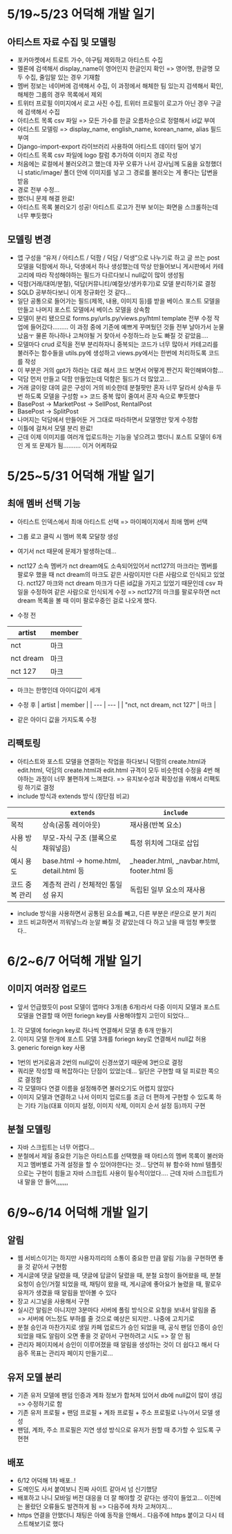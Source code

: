 # 5/19~5/23 어덕해 개발 일기
## 아티스트 자료 수집 및 모델링
- 포카마켓에서 트로트 가수, 야구팀 제외하고 아티스트 수집
- 멜론에 검색해서 display_name이 영어인지 한글인지 확인 => 영어명, 한글명 모두 수집, 줄임말 있는 경우 기재함
- 멤버 정보는 네이버에 검색해서 수집, 이 과정에서 해체한 팀 있는지 검색해서 확인, 해체한 그룹의 경우 목록에서 제외
- 트위터 프로필 이미지에서 로고 사진 수집, 트위터 프로필이 로고가 아닌 경우 구글에 검색해서 수집
- 아티스트 목록 csv 파일 => 모든 가수를 한글 오름차순으로 정렬해서 id값 부여
- 아티스트 모델링 => display_name, english_name, korean_name, alias 필드 부여
- Django-import-export 라이브러리 사용하여 아티스트 데이터 밀어 넣기
- 아티스트 목록 csv 파일에 logo 칼럼 추가하여 이미지 경로 작성
- 처음에는 로컬에서 불러오려고 했는데 자꾸 오류가 나서 강사님께 도움을 요청했더니 static/image/ 폴더 안에 이미지를 넣고 그 경로를 불러오는 게 좋다는 답변을 받음
- 경로 전부 수정...
- 했더니 문제 해결 완료!
- 아티스트 목록 불러오기 성공! 아티스트 로고가 전부 보이는 화면을 스크롤하는데 너무 뿌듯했다

## 모델링 변경
- 앱 구성을 “유저 / 아티스트 / 덕팜 / 덕담 / 덕생”으로 나누기로 하고 글 쓰는 post 모델을 덕팜에서 하나, 덕생에서 하나 생성했는데 막상 만들어보니 게시판에서 카테고리에 따라 작성해야하는 필드가 다르다보니 null값이 많이 생성됨
- 덕팜(거래/대여/분철), 덕담(커뮤니티/예절샷/생카후기)로 모델 분리하기로 결정
- SQLD 공부하다보니 이게 정규화인 것 같다...
- 일단 공통으로 들어가는 필드(제목, 내용, 이미지 등)를 받을 베이스 포스트 모델을 만들고 나머지 포스트 모델에서 베이스 모델을 상속함
- 모델이 분리 됐으므로 forms.py/urls.py/views.py/html template 전부 수정 작업에 들어갔다......... 이 과정 중에 기존에 예쁘게 꾸며뒀던 것들 전부 날아가서 눈물 났음ㅜ 물론 하나하나 고쳐야될 거 찾아서 수정하느라 눈도 빠질 것 같았음....
- 모델마다 crud 로직을 전부 분리하자니 중복되는 코드가 너무 많아서 카테고리를 불러주는 함수들을 utils.py에 생성하고 views.py에서는 한번에 처리하도록 코드를 작성
- 이 부분은 거의 gpt가 하라는 대로 해서 코드 보면서 어떻게 짠건지 확인해봐야함...
- 덕담 먼저 만들고 덕팜 만들었는데 덕함은 필드가 더 많았고...
- 거래 글이랑 대여 글은 구성이 거의 비슷한데 분철팟만 혼자 너무 달라서 상속을 두번 하도록 모델을 구성함 => 코드 중복 많이 줄여서 혼자 속으로 뿌듯했다
- BasePost -> MarketPost -> SellPost, RentalPost
- BasePost -> SplitPost
- 나머지는 덕담에서 만들어둔 거 그대로 따라하면서 모델명만 맞게 수정함
- 이틀에 걸쳐서 모델 분리 완료!
- 근데 이제 이미지를 여러개 업로드하는 기능을 넣으려고 했더니 포스트 모델이 6개인 게 또 문제가 됨.......... 이거 어케하묘

# 5/25~5/31 어덕해 개발 일기
## 최애 멤버 선택 기능
- 아티스트 인덱스에서 최애 아티스트 선택 => 마이페이지에서 최애 멤버 선택
- 그룹 로고 클릭 시 멤버 목록 모달창 생성
- 여기서 nct 때문에 문제가 발생하는데...
- nct127 소속 멤버가 nct dream에도 소속되어있어서 nct127의 마크라는 멤버를 팔로우 했을 때 nct dream의 마크도 같은 사람이지만 다른 사람으로 인식되고 있었다. nct127 마크와 nct dream 마크가 다른 id값을 가지고 있었기 때문인데 csv 파일을 수정하여 같은 사람으로 인식되게 수정 => nct127의 마크를 팔로우하면 nct dream 목록을 볼 때 이미 팔로우중인 걸로 나오게 했다.

- 수정 전

| artist | member |
| --- | --- |
| nct | 마크 |
| nct dream | 마크 |
| nct 127 | 마크 |
- 마크는 한명인데 아이디값이 세개

- 수정 후
| artist | member |
| --- | --- |
| "nct, nct dream, nct 127" | 마크 |
- 같은 아이디 값을 가지도록 수정

## 리팩토링
- 아티스트와 포스트 모델을 연결하는 작업을 하다보니 덕팜의 create.html과 edit.html, 덕담의 create.html과 edit.html 규격이 모두 비슷한데 수정을 4번 해야하는 과정이 너무 불편하게 느껴졌다. => 유지보수성과 확장성을 위해서 리팩토링 하기로 결정
- include 방식과 extends 방식 (장단점 비교)

|  | `extends` | `include` |
| --- | --- | --- |
| 목적 | 상속(공통 레이아웃) | 재사용(반복 요소) |
| 사용 방식 | 부모-자식 구조 (블록으로 채워넣음) | 특정 위치에 그대로 삽입 |
| 예시 용도 | base.html → home.html, detail.html 등 | _header.html, _navbar.html, footer.html 등 |
| 코드 중복 관리 | 계층적 관리 / 전체적인 통일성 유지 | 독립된 일부 요소의 재사용 |

- include 방식을 사용하면서 공통된 요소를 빼고, 다른 부분은 if문으로 분기 처리
- 코드 비교하면서 끼워넣느라 눈알 빠질 것 같았는데 다 하고 났을 때 엄청 뿌듯했다..

# 6/2~6/7 어덕해 개발 일기
## 이미지 여러장 업로드
- 앞서 언급했듯이 post 모델이 앱마다 3개(총 6개)라서 다중 이미지 모델과 포스트 모델을 연결할 때 어떤 foriegn key를 사용해야할지 고민이 되었다... 
1. 각 모델에 foriegn key로 하나씩 연결해서 모델 총 6개 만들기
2. 이미지 모델 한개에 포스트 모델 3개를 foriegn key로 연결해서 null값 허용
3. generic foreign key 사용
- 1번의 번거로움과 2번의 null값이 신경쓰였기 때문에 3번으로 결정
- 쿼리문 작성할 때 복잡하다는 단점이 있었는데... 일단은 구현할 때 덜 피로한 쪽으로 결정함
- 각 모델마다 연결 이름을 설정해주면 불러오기도 어렵지 않았다
- 이미지 모델과 연결하고 나서 이미지 업로드를 조금 더 편하게 구현할 수 있도록 하는 기타 기능(대표 이미지 설정, 이미지 삭제, 이미지 순서 설정 등)까지 구현

## 분철 모델링
- 자바 스크립트는 너무 어렵다...
- 분철에서 제일 중요한 기능은 아티스트를 선택했을 때 아티스의 멤버 목록이 불러와지고 멤버별로 가격 설정을 할 수 있어야한다는 것... 당연히 뷰 함수와 html 템플릿으로는 구현이 힘들고 자바 스크립트 사용이 필수적이었다.... 근데 자바 스크립트가 내 말을 안 들어,,,,,,,

# 6/9~6/14 어덕해 개발 일기
## 알림
- 웹 서비스이기는 하지만 사용자끼리의 소통이 중요한 만큼 알림 기능을 구현하면 좋을 것 같아서 구현함
- 게시글에 댓글 달렸을 때, 댓글에 답글이 달렸을 때, 분철 요청이 들어왔을 때, 분철 요청이 승인/거절 되었을 때, 채팅이 왔을 때, 게시글에 좋아요가 눌렸을 때, 팔로우 유저가 생겼을 때 알림을 받아볼 수 있다
- 장고 시그널을 사용해서 구현
- 실시간 알림은 아니지만 3분마다 서버에 폴링 방식으로 요청을 보내서 알림을 줌 => 서버에 어느정도 부하를 줄 것으로 예상은 되지만.. 나중에 고치기로
- 분철 승인과 마찬가지로 생일 카페 업로드가 승인 되었을 때, 공식 팬덤 인증이 승인되었을 때도 알림이 오면 좋을 것 같아서 구현하려고 시도 => 잘 안 됨
- 관리자 페이지에서 승인이 이루어졌을 때 알림을 생성하는 것이 더 쉽다고 해서 다음주 목표는 관리자 페이지 만들기로...

## 유저 모델 분리
- 기존 유저 모델에 팬덤 인증과 계좌 정보가 합쳐져 있어서 db에 null값이 많이 생김 => 수정하기로 함
- 기존 유저 프로필 + 팬덤 프로필 + 계좌 프로필 + 주소 프로필로 나누어서 모델 생성
- 팬덤, 계좌, 주소 프로필은 지연 생성 방식으로 유저가 원할 때 추가할 수 있도록 구현현

## 배포
- 6/12 어덕해 1차 배포..!
- 도메인도 사서 붙여보니 진짜 사이트 같아서 넘 신기했당
- 배포하고 나니 모바일 버전 대응을 더 잘 해야할 것 같다는 생각이 들었고... 이전에는 몰랐던 오류들도 발견하게 됨 => 다음주에 차차 고쳐야지...
- https 연결을 안했더니 채팅은 아예 동작을 안해서.. 다음주에 https 붙이고 다시 테스트해보기로 했다